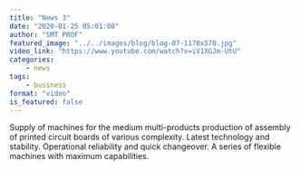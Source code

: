 ```yaml
---
title: "News 3"
date: "2020-01-25 05:01:00"
author: "SMT PROF"
featured_image: "../../images/blog/blog-07-1170x570.jpg"
video_link: "https://www.youtube.com/watch?v=iV1XGJm-UtU"
categories: 
    - news
tags: 
    - business
format: "video"
is_featured: false
---
```


Supply of machines for the medium multi-products production of assembly of printed circuit boards of various complexity. Latest technology and stability. Operational reliability and quick changeover. A series of flexible machines with maximum capabilities.


